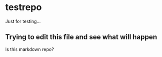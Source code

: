 # testrepo
Just for testing...

## Trying to edit this file and see what will happen

Is this markdown repo?
